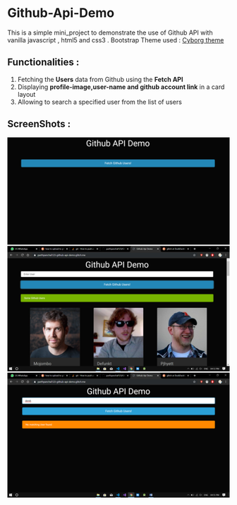 # Github-Api-Demo
This is a simple mini_project to demonstrate the use of Github API with vanilla javascript , html5 and css3 .
Bootstrap Theme used : <a href='https://bootswatch.com/cyborg/'>Cyborg theme</a>

<h2><strong>Functionalities : </strong></h2>
<ol type="1">
  <li>Fetching the <strong>Users</strong> data from Github using the <strong>Fetch API</strong></li>
  <li>Displaying <strong>profile-image,user-name and github account link</strong> in a card layout</li>
  <li>Allowing to search a specified user from the list of users </li>
</ol>
<h2><strong>ScreenShots : </strong></h2>
<img src="https://github.com/parthpanchal123/Github-Api-Demo/blob/master/Screenshots/img1.PNG" alt="First image">
<img src="https://github.com/parthpanchal123/Github-Api-Demo/blob/master/Screenshots/img2.png" alt="Second image">
<img src="https://github.com/parthpanchal123/Github-Api-Demo/blob/master/Screenshots/img3.png" alt="Third image">
